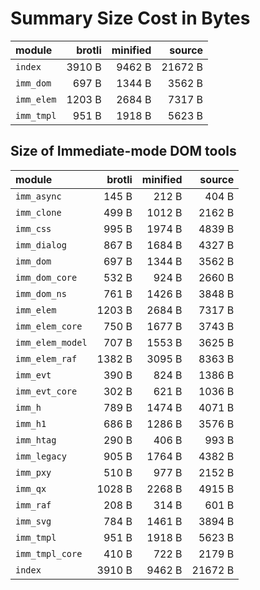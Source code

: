 # Summary Size Cost in Bytes

| module           |   brotli | minified |   source |
|:-----------------|---------:|---------:|---------:|
| `index`          |   3910 B |   9462 B |  21672 B |
| `imm_dom`        |    697 B |   1344 B |   3562 B |
| `imm_elem`       |   1203 B |   2684 B |   7317 B |
| `imm_tmpl`       |    951 B |   1918 B |   5623 B |


## Size of Immediate-mode DOM tools

| module           |   brotli | minified |   source |
|:-----------------|---------:|---------:|---------:|
| `imm_async`      |    145 B |    212 B |    404 B |
| `imm_clone`      |    499 B |   1012 B |   2162 B |
| `imm_css`        |    995 B |   1974 B |   4839 B |
| `imm_dialog`     |    867 B |   1684 B |   4327 B |
| `imm_dom`        |    697 B |   1344 B |   3562 B |
| `imm_dom_core`   |    532 B |    924 B |   2660 B |
| `imm_dom_ns`     |    761 B |   1426 B |   3848 B |
| `imm_elem`       |   1203 B |   2684 B |   7317 B |
| `imm_elem_core`  |    750 B |   1677 B |   3743 B |
| `imm_elem_model` |    707 B |   1553 B |   3625 B |
| `imm_elem_raf`   |   1382 B |   3095 B |   8363 B |
| `imm_evt`        |    390 B |    824 B |   1386 B |
| `imm_evt_core`   |    302 B |    621 B |   1036 B |
| `imm_h`          |    789 B |   1474 B |   4071 B |
| `imm_h1`         |    686 B |   1286 B |   3576 B |
| `imm_htag`       |    290 B |    406 B |    993 B |
| `imm_legacy`     |    905 B |   1764 B |   4382 B |
| `imm_pxy`        |    510 B |    977 B |   2152 B |
| `imm_qx`         |   1028 B |   2268 B |   4915 B |
| `imm_raf`        |    208 B |    314 B |    601 B |
| `imm_svg`        |    784 B |   1461 B |   3894 B |
| `imm_tmpl`       |    951 B |   1918 B |   5623 B |
| `imm_tmpl_core`  |    410 B |    722 B |   2179 B |
| `index`          |   3910 B |   9462 B |  21672 B |

